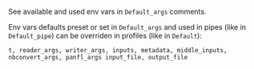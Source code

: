 See available and used env vars in `Default_args` comments.

Env vars defaults preset or set in `Default_args` and used in pipes
(like in `Default_pipe`) can be overriden in profiles
(like in `Default`):

`t, reader_args, writer_args,
inputs, metadata, middle_inputs,
nbconvert_args, panfl_args
input_file, output_file`
